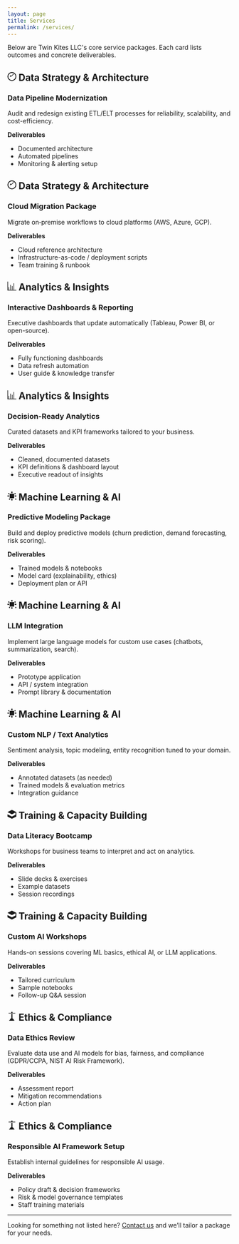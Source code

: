 ```yaml
---
layout: page
title: Services
permalink: /services/
---
```


Below are Twin Kites LLC's core service packages. Each card lists outcomes and concrete deliverables.

<div class="card card--strategy">
  <h2><svg xmlns="http://www.w3.org/2000/svg" width="20" height="20" fill="currentColor" viewBox="0 0 16 16"><path d="M8 16A8 8 0 1 0 8 0a8 8 0 0 0 0 16zM1.5 8a6.5 6.5 0 1 1 13 0 6.5 6.5 0 0 1-13 0z"/><path d="M6.94 6.94a.5.5 0 0 1 .112-.168l3.5-3.5a.5.5 0 0 1 .707.707l-3.5 3.5a.5.5 0 0 1-.168.112l-2.5 1a.5.5 0 0 1-.65-.65l1-2.5z"/></svg> Data Strategy & Architecture</h2>
  <h3>Data Pipeline Modernization</h3>
  <p>Audit and redesign existing ETL/ELT processes for reliability, scalability, and cost-efficiency.</p>
  <strong>Deliverables</strong>
  <ul>
    <li>Documented architecture</li>
    <li>Automated pipelines</li>
    <li>Monitoring & alerting setup</li>
  </ul>
</div>

<div class="card card--strategy">
  <h2><svg xmlns="http://www.w3.org/2000/svg" width="20" height="20" fill="currentColor" viewBox="0 0 16 16"><path d="M8 16A8 8 0 1 0 8 0a8 8 0 0 0 0 16zM1.5 8a6.5 6.5 0 1 1 13 0 6.5 6.5 0 0 1-13 0z"/><path d="M6.94 6.94a.5.5 0 0 1 .112-.168l3.5-3.5a.5.5 0 0 1 .707.707l-3.5 3.5a.5.5 0 0 1-.168.112l-2.5 1a.5.5 0 0 1-.65-.65l1-2.5z"/></svg> Data Strategy & Architecture</h2>
  <h3>Cloud Migration Package</h3>
  <p>Migrate on‑premise workflows to cloud platforms (AWS, Azure, GCP).</p>
  <strong>Deliverables</strong>
  <ul>
    <li>Cloud reference architecture</li>
    <li>Infrastructure-as-code / deployment scripts</li>
    <li>Team training & runbook</li>
  </ul>
</div>

<div class="card card--analytics">
  <h2><svg xmlns="http://www.w3.org/2000/svg" width="20" height="20" fill="currentColor" viewBox="0 0 16 16"><path d="M0 0h1v15h15v1H0V0z"/><path d="M2 10h1v5H2v-5zm3-4h1v9H5V6zm3 2h1v7H8V8zm3-5h1v12h-1V3z"/></svg> Analytics & Insights</h2>
  <h3>Interactive Dashboards & Reporting</h3>
  <p>Executive dashboards that update automatically (Tableau, Power BI, or open-source).</p>
  <strong>Deliverables</strong>
  <ul>
    <li>Fully functioning dashboards</li>
    <li>Data refresh automation</li>
    <li>User guide & knowledge transfer</li>
  </ul>
</div>

<div class="card card--analytics">
  <h2><svg xmlns="http://www.w3.org/2000/svg" width="20" height="20" fill="currentColor" viewBox="0 0 16 16"><path d="M0 0h1v15h15v1H0V0z"/><path d="M2 10h1v5H2v-5zm3-4h1v9H5V6zm3 2h1v7H8V8zm3-5h1v12h-1V3z"/></svg> Analytics & Insights</h2>
  <h3>Decision-Ready Analytics</h3>
  <p>Curated datasets and KPI frameworks tailored to your business.</p>
  <strong>Deliverables</strong>
  <ul>
    <li>Cleaned, documented datasets</li>
    <li>KPI definitions & dashboard layout</li>
    <li>Executive readout of insights</li>
  </ul>
</div>

<div class="card card--ml">
  <h2><svg xmlns="http://www.w3.org/2000/svg" width="20" height="20" fill="currentColor" viewBox="0 0 16 16"><path d="M4 4h8v8H4V4z"/><path d="M0 7h3v2H0V7zm13 0h3v2h-3V7zM7 0h2v3H7V0zm0 13h2v3H7v-3zM2.343 2.343l1.414 1.414L2.343 5.17 0.93 3.757 2.343 2.343zm11.314 0l1.414 1.414-1.414 1.414-1.414-1.414 1.414-1.414zM2.343 13.657l1.414-1.414 1.414 1.414-1.414 1.414-1.414-1.414zm11.314 0l1.414-1.414 1.414 1.414-1.414 1.414-1.414-1.414z"/></svg> Machine Learning & AI</h2>
  <h3>Predictive Modeling Package</h3>
  <p>Build and deploy predictive models (churn prediction, demand forecasting, risk scoring).</p>
  <strong>Deliverables</strong>
  <ul>
    <li>Trained models & notebooks</li>
    <li>Model card (explainability, ethics)</li>
    <li>Deployment plan or API</li>
  </ul>
</div>

<div class="card card--ml">
  <h2><svg xmlns="http://www.w3.org/2000/svg" width="20" height="20" fill="currentColor" viewBox="0 0 16 16"><path d="M4 4h8v8H4V4z"/><path d="M0 7h3v2H0V7zm13 0h3v2h-3V7zM7 0h2v3H7V0zm0 13h2v3H7v-3zM2.343 2.343l1.414 1.414L2.343 5.17 0.93 3.757 2.343 2.343zm11.314 0l1.414 1.414-1.414 1.414-1.414-1.414 1.414-1.414zM2.343 13.657l1.414-1.414 1.414 1.414-1.414 1.414-1.414-1.414zm11.314 0l1.414-1.414 1.414 1.414-1.414 1.414-1.414-1.414z"/></svg> Machine Learning & AI</h2>
  <h3>LLM Integration</h3>
  <p>Implement large language models for custom use cases (chatbots, summarization, search).</p>
  <strong>Deliverables</strong>
  <ul>
    <li>Prototype application</li>
    <li>API / system integration</li>
    <li>Prompt library & documentation</li>
  </ul>
</div>

<div class="card card--ml">
  <h2><svg xmlns="http://www.w3.org/2000/svg" width="20" height="20" fill="currentColor" viewBox="0 0 16 16"><path d="M4 4h8v8H4V4z"/><path d="M0 7h3v2H0V7zm13 0h3v2h-3V7zM7 0h2v3H7V0zm0 13h2v3H7v-3zM2.343 2.343l1.414 1.414L2.343 5.17 0.93 3.757 2.343 2.343zm11.314 0l1.414 1.414-1.414 1.414-1.414-1.414 1.414-1.414zM2.343 13.657l1.414-1.414 1.414 1.414-1.414 1.414-1.414-1.414zm11.314 0l1.414-1.414 1.414 1.414-1.414 1.414-1.414-1.414z"/></svg> Machine Learning & AI</h2>
  <h3>Custom NLP / Text Analytics</h3>
  <p>Sentiment analysis, topic modeling, entity recognition tuned to your domain.</p>
  <strong>Deliverables</strong>
  <ul>
    <li>Annotated datasets (as needed)</li>
    <li>Trained models & evaluation metrics</li>
    <li>Integration guidance</li>
  </ul>
</div>

<div class="card card--training">
  <h2><svg xmlns="http://www.w3.org/2000/svg" width="20" height="20" fill="currentColor" viewBox="0 0 16 16"><path d="M8 0L0 4l8 4 6.4-3.2V9h1.6V4L8 0z"/><path d="M0 8v4l8 4 8-4V8l-8 4-8-4z"/></svg> Training & Capacity Building</h2>
  <h3>Data Literacy Bootcamp</h3>
  <p>Workshops for business teams to interpret and act on analytics.</p>
  <strong>Deliverables</strong>
  <ul>
    <li>Slide decks & exercises</li>
    <li>Example datasets</li>
    <li>Session recordings</li>
  </ul>
</div>

<div class="card card--training">
  <h2><svg xmlns="http://www.w3.org/2000/svg" width="20" height="20" fill="currentColor" viewBox="0 0 16 16"><path d="M8 0L0 4l8 4 6.4-3.2V9h1.6V4L8 0z"/><path d="M0 8v4l8 4 8-4V8l-8 4-8-4z"/></svg> Training & Capacity Building</h2>
  <h3>Custom AI Workshops</h3>
  <p>Hands-on sessions covering ML basics, ethical AI, or LLM applications.</p>
  <strong>Deliverables</strong>
  <ul>
    <li>Tailored curriculum</li>
    <li>Sample notebooks</li>
    <li>Follow-up Q&A session</li>
  </ul>
</div>

<div class="card card--ethics">
  <h2><svg xmlns="http://www.w3.org/2000/svg" width="20" height="20" fill="currentColor" viewBox="0 0 16 16"><path d="M7 2V0h2v2h5v1H2V2h5zM7 4v7.341A4.978 4.978 0 0 0 4 15H3a5 5 0 0 0 9.9.5H12a4.978 4.978 0 0 0-3-3.659V4H7z"/></svg> Ethics & Compliance</h2>
  <h3>Data Ethics Review</h3>
  <p>Evaluate data use and AI models for bias, fairness, and compliance (GDPR/CCPA, NIST AI Risk Framework).</p>
  <strong>Deliverables</strong>
  <ul>
    <li>Assessment report</li>
    <li>Mitigation recommendations</li>
    <li>Action plan</li>
  </ul>
</div>

<div class="card card--ethics">
  <h2><svg xmlns="http://www.w3.org/2000/svg" width="20" height="20" fill="currentColor" viewBox="0 0 16 16"><path d="M7 2V0h2v2h5v1H2V2h5zM7 4v7.341A4.978 4.978 0 0 0 4 15H3a5 5 0 0 0 9.9.5H12a4.978 4.978 0 0 0-3-3.659V4H7z"/></svg> Ethics & Compliance</h2>
  <h3>Responsible AI Framework Setup</h3>
  <p>Establish internal guidelines for responsible AI usage.</p>
  <strong>Deliverables</strong>
  <ul>
    <li>Policy draft & decision frameworks</li>
    <li>Risk & model governance templates</li>
    <li>Staff training materials</li>
  </ul>
</div>

---

Looking for something not listed here? <a class="btn" href="/contact/">Contact us</a> and we’ll tailor a package for your needs.
